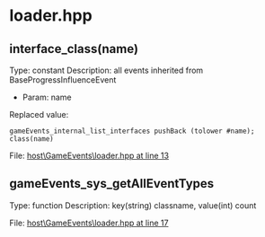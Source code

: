 # loader.hpp

## interface_class(name)

Type: constant
Description: all events inherited from BaseProgressInfluenceEvent
- Param: name

Replaced value:
```sqf
gameEvents_internal_list_interfaces pushBack (tolower #name); class(name)
```
File: [host\GameEvents\loader.hpp at line 13](../../../src/host/GameEvents/loader.hpp#L13)
## gameEvents_sys_getAllEventTypes

Type: function
Description: key(string) classname, value(int) count


File: [host\GameEvents\loader.hpp at line 17](../../../src/host/GameEvents/loader.hpp#L17)
